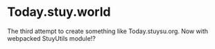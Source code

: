 # Today.stuy.world
The third attempt to create something like Today.stuysu.org. Now with webpacked StuyUtils module!?